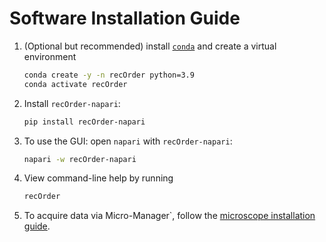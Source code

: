 # Software Installation Guide

1. (Optional but recommended) install [`conda`](https://github.com/conda-forge/miniforge) and create a virtual environment  

    ```sh
    conda create -y -n recOrder python=3.9
    conda activate recOrder
    ```

2. Install `recOrder-napari`:

    ```sh
    pip install recOrder-napari
    ```

3. To use the GUI: open `napari` with `recOrder-napari`:

    ```sh
    napari -w recOrder-napari
    ```

4. View command-line help by running

    ```sh
    recOrder
    ```

5. To acquire data via Micro-Manager`, follow the [microscope installation guide](./microscope-installation-guide.md).
